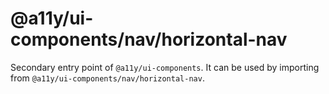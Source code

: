 # @a11y/ui-components/nav/horizontal-nav

Secondary entry point of `@a11y/ui-components`. It can be used by importing from `@a11y/ui-components/nav/horizontal-nav`.
